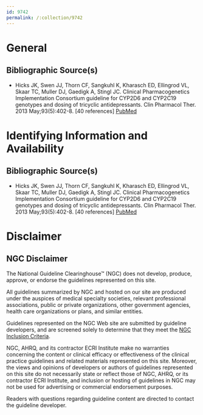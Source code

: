 ```yaml
---
id: 9742
permalink: /:collection/9742
---
```


# General

## Bibliographic Source(s)

- Hicks JK, Swen JJ, Thorn CF, Sangkuhl K, Kharasch ED, Ellingrod VL, Skaar TC, Muller DJ, Gaedigk A, Stingl JC. Clinical Pharmacogenetics Implementation Consortium guideline for CYP2D6 and CYP2C19 genotypes and dosing of tricyclic antidepressants. Clin Pharmacol Ther. 2013 May;93(5):402-8. [40 references] [ PubMed ](http://www.ncbi.nlm.nih.gov/entrez/query.fcgi?cmd=Retrieve&db=pubmed&dopt=Abstract&list_uids=23486447)

# Identifying Information and Availability

## Bibliographic Source(s)

- Hicks JK, Swen JJ, Thorn CF, Sangkuhl K, Kharasch ED, Ellingrod VL, Skaar TC, Muller DJ, Gaedigk A, Stingl JC. Clinical Pharmacogenetics Implementation Consortium guideline for CYP2D6 and CYP2C19 genotypes and dosing of tricyclic antidepressants. Clin Pharmacol Ther. 2013 May;93(5):402-8. [40 references] [ PubMed ](http://www.ncbi.nlm.nih.gov/entrez/query.fcgi?cmd=Retrieve&db=pubmed&dopt=Abstract&list_uids=23486447)

# Disclaimer

## NGC Disclaimer

The National Guideline Clearinghouse™ (NGC) does not develop, produce, approve, or endorse the guidelines represented on this site.

All guidelines summarized by NGC and hosted on our site are produced under the auspices of medical specialty societies, relevant professional associations, public or private organizations, other government agencies, health care organizations or plans, and similar entities.

Guidelines represented on the NGC Web site are submitted by guideline developers, and are screened solely to determine that they meet the [NGC Inclusion Criteria](/help-and-about/summaries/inclusion-criteria).

NGC, AHRQ, and its contractor ECRI Institute make no warranties concerning the content or clinical efficacy or effectiveness of the clinical practice guidelines and related materials represented on this site. Moreover, the views and opinions of developers or authors of guidelines represented on this site do not necessarily state or reflect those of NGC, AHRQ, or its contractor ECRI Institute, and inclusion or hosting of guidelines in NGC may not be used for advertising or commercial endorsement purposes.

Readers with questions regarding guideline content are directed to contact the guideline developer.

